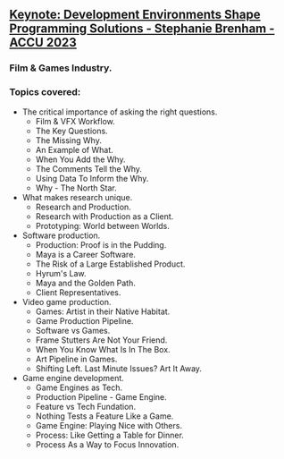 ## [Keynote: Development Environments Shape Programming Solutions - Stephanie Brenham - ACCU 2023](https://www.youtube.com/watch?v=Ik1L7B_rt1w)
### Film & Games Industry.
### Topics covered:
* The critical importance of asking the right questions.
  * Film & VFX Workflow.
  * The Key Questions.
  * The Missing Why.
  * An Example of What.
  * When You Add the Why. 
  * The Comments Tell the Why.
  * Using Data To Inform the Why.
  * Why - The North Star.
* What makes research unique.
  * Research and Production.
  * Research with Production as a Client.
  * Prototyping: World between Worlds.
* Software production.
  * Production: Proof is in the Pudding.
  * Maya is a Career Software.
  * The Risk of a Large Established Product.
  * Hyrum's Law.
  * Maya and the Golden Path.
  * Client Representatives.
* Video game production.
  * Games: Artist in their Native Habitat.
  * Game Production Pipeline.
  * Software vs Games.
  * Frame Stutters Are Not Your Friend.
  * When You Know What Is In The Box.
  * Art Pipeline in Games.
  * Shifting Left. Last Minute Issues? Art It Away.
* Game engine development.
  * Game Engines as Tech.
  * Production Pipeline - Game Engine.
  * Feature vs Tech Fundation.
  * Nothing Tests a Feature Like a Game.
  * Game Engine: Playing Nice with Others.
  * Process: Like Getting a Table for Dinner.
  * Process As a Way to Focus Innovation.




